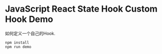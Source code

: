 JavaScript React State Hook Custom Hook Demo
=================================

如何定义一个自己的Hook.

```
npm install
npm run demo
```
